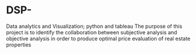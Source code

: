 # DSP-
Data analytics and Visualization; python and tableau 
The purpose of this project is to identify the collaboration between subjective analysis and objective analysis in order to produce optimal price evaluation of real estate properties
